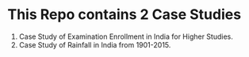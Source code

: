 # This Repo contains 2 Case Studies

1. Case Study of Examination Enrollment in India for Higher Studies.
2. Case Study of Rainfall in India from 1901-2015.
